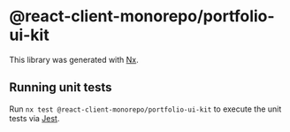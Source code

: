 # @react-client-monorepo/portfolio-ui-kit

This library was generated with [Nx](https://nx.dev).

## Running unit tests

Run `nx test @react-client-monorepo/portfolio-ui-kit` to execute the unit tests via [Jest](https://jestjs.io).
